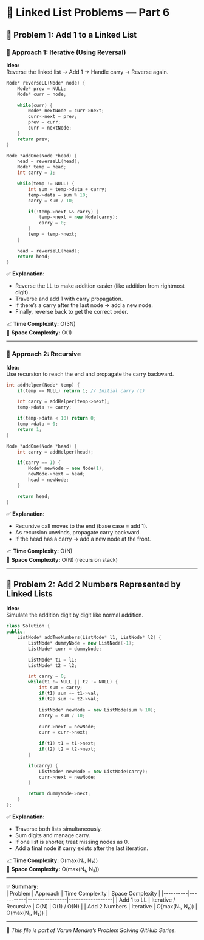 # 🧮 Linked List Problems — Part 6

## 🧠 Problem 1: Add 1 to a Linked List

### 🔹 Approach 1: Iterative (Using Reversal)

**Idea:**  
Reverse the linked list → Add 1 → Handle carry → Reverse again.

```cpp
Node* reverseLL(Node* node) {
    Node* prev = NULL;
    Node* curr = node;

    while(curr) {
        Node* nextNode = curr->next;
        curr->next = prev;
        prev = curr;
        curr = nextNode;
    }
    return prev;
}

Node *addOne(Node *head) {
    head = reverseLL(head);
    Node* temp = head;
    int carry = 1;

    while(temp != NULL) {
        int sum = temp->data + carry;
        temp->data = sum % 10;
        carry = sum / 10;

        if(!temp->next && carry) {
            temp->next = new Node(carry);
            carry = 0;
        }
        temp = temp->next;
    }

    head = reverseLL(head);
    return head;
}
```

✅ **Explanation:**  
- Reverse the LL to make addition easier (like addition from rightmost digit).  
- Traverse and add 1 with carry propagation.  
- If there’s a carry after the last node → add a new node.  
- Finally, reverse back to get the correct order.

📈 **Time Complexity:** O(3N)  
💾 **Space Complexity:** O(1)

---

### 🔹 Approach 2: Recursive

**Idea:**  
Use recursion to reach the end and propagate the carry backward.

```cpp
int addHelper(Node* temp) {
    if(temp == NULL) return 1; // Initial carry (1)

    int carry = addHelper(temp->next);
    temp->data += carry;

    if(temp->data < 10) return 0;
    temp->data = 0;
    return 1;
}

Node *addOne(Node *head) {
    int carry = addHelper(head);

    if(carry == 1) {
        Node* newNode = new Node(1);
        newNode->next = head;
        head = newNode;
    }

    return head;
}
```

✅ **Explanation:**  
- Recursive call moves to the end (base case = add 1).  
- As recursion unwinds, propagate carry backward.  
- If the head has a carry → add a new node at the front.

📈 **Time Complexity:** O(N)  
💾 **Space Complexity:** O(N) (recursion stack)

---

## 🧠 Problem 2: Add 2 Numbers Represented by Linked Lists

**Idea:**  
Simulate the addition digit by digit like normal addition.

```cpp
class Solution {
public:
    ListNode* addTwoNumbers(ListNode* l1, ListNode* l2) {
        ListNode* dummyNode = new ListNode(-1);
        ListNode* curr = dummyNode;

        ListNode* t1 = l1;
        ListNode* t2 = l2;

        int carry = 0;
        while(t1 != NULL || t2 != NULL) {
            int sum = carry;
            if(t1) sum += t1->val;
            if(t2) sum += t2->val;

            ListNode* newNode = new ListNode(sum % 10);
            carry = sum / 10;
            
            curr->next = newNode;
            curr = curr->next;

            if(t1) t1 = t1->next;
            if(t2) t2 = t2->next;
        }

        if(carry) {
            ListNode* newNode = new ListNode(carry);
            curr->next = newNode;
        }

        return dummyNode->next;
    }
};
```

✅ **Explanation:**  
- Traverse both lists simultaneously.  
- Sum digits and manage carry.  
- If one list is shorter, treat missing nodes as 0.  
- Add a final node if carry exists after the last iteration.

📈 **Time Complexity:** O(max(N₁, N₂))  
💾 **Space Complexity:** O(max(N₁, N₂))

---

💡 **Summary:**  
| Problem | Approach | Time Complexity | Space Complexity |
|----------|-----------|----------------|------------------|
| Add 1 to LL | Iterative / Recursive | O(N) | O(1) / O(N) |
| Add 2 Numbers | Iterative | O(max(N₁, N₂)) | O(max(N₁, N₂)) |

---

📘 *This file is part of Varun Mendre’s Problem Solving GitHub Series.*
